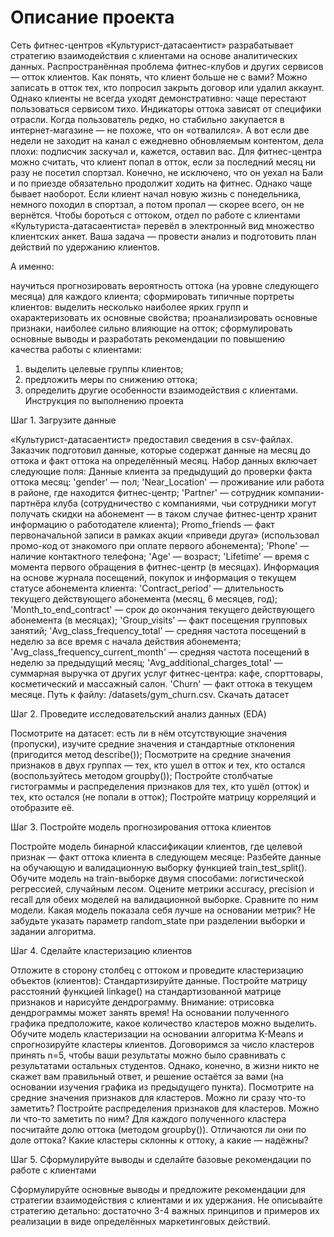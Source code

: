 # Описание проекта

Сеть фитнес-центров «Культурист-датасаентист» разрабатывает стратегию взаимодействия с клиентами на основе аналитических данных. 
Распространённая проблема фитнес-клубов и других сервисов — отток клиентов. Как понять, что клиент больше не с вами? Можно записать в отток тех, кто попросил закрыть договор или удалил аккаунт. Однако клиенты не всегда уходят демонстративно: чаще перестают пользоваться сервисом тихо. 
Индикаторы оттока зависят от специфики отрасли. Когда пользователь редко, но стабильно закупается в интернет-магазине — не похоже, что он «отвалился». А вот если две недели не заходит на канал с ежедневно обновляемым контентом, дела плохи: подписчик заскучал и, кажется, оставил вас. 
Для фитнес-центра можно считать, что клиент попал в отток, если за последний месяц ни разу не посетил спортзал. Конечно, не исключено, что он уехал на Бали и по приезде обязательно продолжит ходить на фитнес. Однако чаще бывает наоборот. Если клиент начал новую жизнь с понедельника, немного походил в спортзал, а потом пропал — скорее всего, он не вернётся. 
Чтобы бороться с оттоком, отдел по работе с клиентами «Культуриста-датасаентиста» перевёл в электронный вид множество клиентских анкет. Ваша задача — провести анализ и подготовить план действий по удержанию клиентов.  

А именно: 

научиться прогнозировать вероятность оттока (на уровне следующего месяца) для каждого клиента;
сформировать типичные портреты клиентов: выделить несколько наиболее ярких групп и охарактеризовать их основные свойства;
проанализировать основные признаки, наиболее сильно влияющие на отток;
сформулировать основные выводы и разработать рекомендации по повышению качества работы с клиентами:
1) выделить целевые группы клиентов;
2) предложить меры по снижению оттока;
3) определить другие особенности взаимодействия с клиентами.
Инструкция по выполнению проекта

Шаг 1. Загрузите данные

«Культурист-датасаентист» предоставил сведения в csv-файлах. Заказчик подготовил данные, которые содержат данные на месяц до оттока и факт оттока на определённый месяц. Набор данных включает следующие поля:
Данные клиента за предыдущий до проверки факта оттока месяц:
'gender' — пол;
'Near_Location' — проживание или работа в районе, где находится фитнес-центр;
'Partner' — сотрудник компании-партнёра клуба (сотрудничество с компаниями, чьи сотрудники могут получать скидки на абонемент — в таком случае фитнес-центр хранит информацию о работодателе клиента);
Promo_friends — факт первоначальной записи в рамках акции «приведи друга» (использовал промо-код от знакомого при оплате первого абонемента);
'Phone' — наличие контактного телефона;
'Age' — возраст;
'Lifetime' — время с момента первого обращения в фитнес-центр (в месяцах).
Информация на основе журнала посещений, покупок и информация о текущем статусе абонемента клиента:
'Contract_period' — длительность текущего действующего абонемента (месяц, 6 месяцев, год);
'Month_to_end_contract' — срок до окончания текущего действующего абонемента (в месяцах);
'Group_visits' — факт посещения групповых занятий;
'Avg_class_frequency_total' — средняя частота посещений в неделю за все время с начала действия абонемента;
'Avg_class_frequency_current_month' — средняя частота посещений в неделю за предыдущий месяц;
'Avg_additional_charges_total' — суммарная выручка от других услуг фитнес-центра: кафе, спорттовары, косметический и массажный салон.
'Churn' — факт оттока в текущем месяце.
Путь к файлу: /datasets/gym_churn.csv. Скачать датасет

Шаг 2. Проведите исследовательский анализ данных (EDA)

Посмотрите на датасет: есть ли в нём отсутствующие значения (пропуски), изучите средние значения и стандартные отклонения (пригодится метод describe());
Посмотрите на средние значения признаков в двух группах — тех, кто ушел в отток и тех, кто остался (воспользуйтесь методом groupby());
Постройте столбчатые гистограммы и распределения признаков для тех, кто ушёл (отток) и тех, кто остался (не попали в отток);
Постройте матрицу корреляций и отобразите её.

Шаг 3. Постройте модель прогнозирования оттока клиентов

Постройте модель бинарной классификации клиентов, где целевой признак — факт оттока клиента в следующем месяце:
Разбейте данные на обучающую и валидационную выборку функцией train_test_split().
Обучите модель на train-выборке двумя способами:
логистической регрессией,
случайным лесом.
Оцените метрики accuracy, precision и recall для обеих моделей на валидационной выборке. Сравните по ним модели. Какая модель показала себя лучше на основании метрик?
Не забудьте указать параметр random_state при разделении выборки и задании алгоритма.

Шаг 4. Сделайте кластеризацию клиентов

Отложите в сторону столбец с оттоком и проведите кластеризацию объектов (клиентов):
Стандартизируйте данные.
Постройте матрицу расстояний функцией linkage() на стандартизованной матрице признаков и нарисуйте дендрограмму. Внимание: отрисовка дендрограммы может занять время! На основании полученного графика предположите, какое количество кластеров можно выделить.
Обучите модель кластеризации на основании алгоритма K-Means и спрогнозируйте кластеры клиентов. Договоримся за число кластеров принять n=5, чтобы ваши результаты можно было сравнивать с результатами остальных студентов. Однако, конечно, в жизни никто не скажет вам правильный ответ, и решение остаётся за вами (на основании изучения графика из предыдущего пункта).
Посмотрите на средние значения признаков для кластеров. Можно ли сразу что-то заметить?
Постройте распределения признаков для кластеров. Можно ли что-то заметить по ним?
Для каждого полученного кластера посчитайте долю оттока (методом groupby()). Отличаются ли они по доле оттока? Какие кластеры склонны к оттоку, а какие — надёжны?

Шаг 5. Сформулируйте выводы и сделайте базовые рекомендации по работе с клиентами

Сформулируйте основные выводы и предложите рекомендации для стратегии взаимодействия с клиентами и их удержания. 
Не описывайте стратегию детально: достаточно 3-4 важных принципов и примеров их реализации в виде определённых маркетинговых действий.
